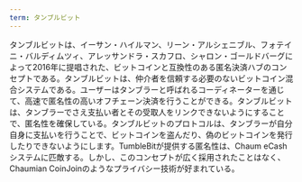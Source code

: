 ```yaml
---
term: タンブルビット
---
```

タンブルビットは、イーサン・ハイルマン、リーン・アルシェニブル、フォテイニ・バルディムツィ、アレッサンドラ・スカフロ、シャロン・ゴールドバーグによって2016年に提唱された、ビットコインと互換性のある匿名決済ハブのコンセプトである。タンブルビットは、仲介者を信頼する必要のないビットコイン混合システムである。ユーザーはタンブラーと呼ばれるコーディネーターを通じて、高速で匿名性の高いオフチェーン決済を行うことができる。タンブルビットは、タンブラーでさえ支払い者とその受取人をリンクできないようにすることで、匿名性を確保している。タンブルビットのプロトコルは、タンブラーが自分自身に支払いを行うことで、ビットコインを盗んだり、偽のビットコインを発行したりできないようにします。TumbleBitが提供する匿名性は、Chaum eCashシステムに匹敵する。しかし、このコンセプトが広く採用されたことはなく、Chaumian CoinJoinのようなプライバシー技術が好まれている。